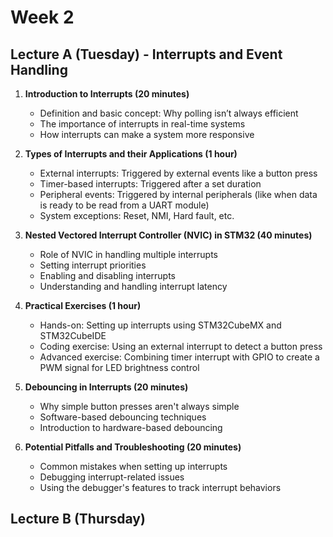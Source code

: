 # Week 2

## Lecture A (Tuesday) - Interrupts and Event Handling 
  1. **Introduction to Interrupts (20 minutes)**
     - Definition and basic concept: Why polling isn’t always efficient
     - The importance of interrupts in real-time systems
     - How interrupts can make a system more responsive
       
  2. **Types of Interrupts and their Applications (1 hour)**
     - External interrupts: Triggered by external events like a button press
     - Timer-based interrupts: Triggered after a set duration
     - Peripheral events: Triggered by internal peripherals (like when data is ready to be read from a UART module)
     - System exceptions: Reset, NMI, Hard fault, etc.
       
  3. **Nested Vectored Interrupt Controller (NVIC) in STM32 (40 minutes)**
     - Role of NVIC in handling multiple interrupts
     - Setting interrupt priorities
     - Enabling and disabling interrupts
     - Understanding and handling interrupt latency
       
  4. **Practical Exercises (1 hour)**
     - Hands-on: Setting up interrupts using STM32CubeMX and STM32CubeIDE
     - Coding exercise: Using an external interrupt to detect a button press
     - Advanced exercise: Combining timer interrupt with GPIO to create a PWM signal for LED brightness control

  5. **Debouncing in Interrupts (20 minutes)**
      - Why simple button presses aren't always simple
      - Software-based debouncing techniques
      - Introduction to hardware-based debouncing
        
  6. **Potential Pitfalls and Troubleshooting (20 minutes)**
      - Common mistakes when setting up interrupts
      - Debugging interrupt-related issues
      - Using the debugger's features to track interrupt behaviors
        
## Lecture B (Thursday)
